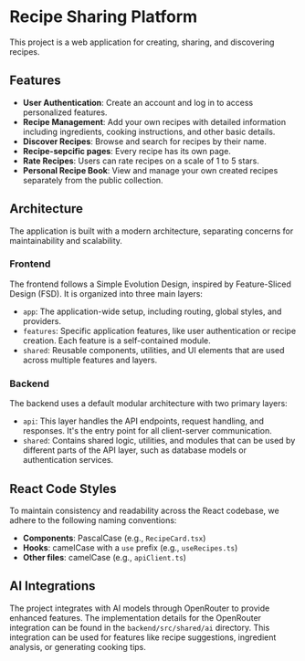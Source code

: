 # Recipe Sharing Platform

This project is a web application for creating, sharing, and discovering recipes.

## Features

- **User Authentication**: Create an account and log in to access personalized features.
- **Recipe Management**: Add your own recipes with detailed information including ingredients, cooking instructions, and other basic details.
- **Discover Recipes**: Browse and search for recipes by their name.
- **Recipe-sepcific pages**: Every recipe has its own page.
- **Rate Recipes**: Users can rate recipes on a scale of 1 to 5 stars.
- **Personal Recipe Book**: View and manage your own created recipes separately from the public collection.

## Architecture

The application is built with a modern architecture, separating concerns for maintainability and scalability.

### Frontend

The frontend follows a Simple Evolution Design, inspired by Feature-Sliced Design (FSD). It is organized into three main layers:

- `app`: The application-wide setup, including routing, global styles, and providers.
- `features`: Specific application features, like user authentication or recipe creation. Each feature is a self-contained module.
- `shared`: Reusable components, utilities, and UI elements that are used across multiple features and layers.

### Backend

The backend uses a default modular architecture with two primary layers:

- `api`: This layer handles the API endpoints, request handling, and responses. It's the entry point for all client-server communication.
- `shared`: Contains shared logic, utilities, and modules that can be used by different parts of the API layer, such as database models or authentication services.

## React Code Styles

To maintain consistency and readability across the React codebase, we adhere to the following naming conventions:

- **Components**: PascalCase (e.g., `RecipeCard.tsx`)
- **Hooks**: camelCase with a `use` prefix (e.g., `useRecipes.ts`)
- **Other files**: camelCase (e.g., `apiClient.ts`)

## AI Integrations

The project integrates with AI models through OpenRouter to provide enhanced features. The implementation details for the OpenRouter integration can be found in the `backend/src/shared/ai` directory. This integration can be used for features like recipe suggestions, ingredient analysis, or generating cooking tips.
